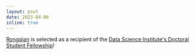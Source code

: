 ```yaml
---
layout: post
date: 2023-04-06
inline: true
---
```


[Rongqian](https://junjypark.github.io/students/) is selected as a recipient of the [Data Science Institute's Doctoral Student Fellowship](https://datasciences.utoronto.ca/doctoral-student-fellowship/)!